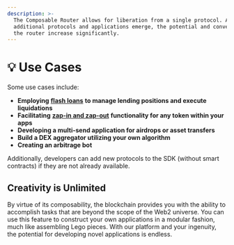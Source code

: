 ```yaml
---
description: >-
  The Composable Router allows for liberation from a single protocol. As
  additional protocols and applications emerge, the potential and convenience of
  the router increase significantly.
---
```


# 💡 Use Cases

Some use cases include:

* **Employing** [**flash loans**](flash-loans.md) **to manage lending positions and execute liquidations**
* **Facilitating** [**zap-in and zap-out**](zap-in-and-zap-out.md) **functionality for any token within your apps**
* **Developing a multi-send application for airdrops or asset transfers**
* **Build a DEX aggregator utilizing your own algorithm**
* **Creating an arbitrage bot**

Additionally, developers can add new protocols to the SDK (without smart contracts) if they are not already available.

## Creativity is Unlimited

By virtue of its composability, the blockchain provides you with the ability to accomplish tasks that are beyond the scope of the Web2 universe. You can use this feature to construct your own applications in a modular fashion, much like assembling Lego pieces. With our platform and your ingenuity, the potential for developing novel applications is endless.

